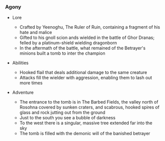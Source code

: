 ### Agony

* Lore
	* Crafted by Yeenoghu, The Ruler of Ruin, containing a fragment of his hate and malice
	* Gifted to his gnoll scion ands wielded in the battle of Ghor Dranas; felled by a platinum-shield wielding dragonborn
	* In the aftermath of the battle, what remained of the Betrayer's minions built a tomb to inter the champion

* Abilities
	* Hooked flail that deals additional damage to the same creature
	* Attacks fill the wielder with aggression, enabling them to lash out more times

* Adventure
	* The entrance to the tomb is in The Barbed Fields, the valley north of Rosohna covered by sunken craters, and scabrous, hooked spires of glass and rock jutting out from the ground
	* Just to the south you see a bubble of darkness
	* To the west there is a singular, massive tree extended far into the sky
	* The tomb is filled with the demonic will of the banished betrayer